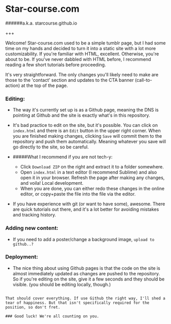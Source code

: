 # Star-course.com
######a.k.a. starcourse.github.io

+++

Welcome! Star-course.com used to be a simple tumblr page, but I had some time on my hands and decided to turn it into a static site with a lot more customizability. If you're familiar with HTML, excellent. Otherwise, you're about to be. If you've never dabbled with HTML before, I recommend reading a few short tutorials before proceeding.

It's very straightforward. The only changes you'll likely need to make are those to the 'contact' section and updates to the CTA banner (call-to-action) at the top of the page.

### Editing:
 - The way it's currently set up is as a Github page, meaning the DNS is pointing at Github and the site is exactly what's in this repository.

 - It's bad practice to edit on the site, but it's possible. You can click on `index.html` and there is an `Edit` button in the upper right corner. When you are finished making changes, clicking `Save` will commit them to the repository and push them automatically. Meaning whatever you save will go directly to the site, so be careful.

 - #####What I recommend if you are not tech-y:
   - Click `Download ZIP` on the right and extract it to a folder somewhere.
   - Open `index.html` in a text editor (I recommend Sublime) and also open it in your browser. Refresh the page after making any changes, and voila! Local development.
   - When you are done, you can either redo these changes in the online editor, or copy+paste the file into the file via the editor.


 - If you have experience with git (or want to have some), awesome. There are quick tutorials out there, and it's a lot better for avoiding mistakes and tracking history.

### Adding new content:
 - If you need to add a poster/change a background image, `upload to github..?`

### Deployment:
 - The nice thing about using Github pages is that the code on the site is almost immediately updated as changes are pushed to the repository. So if you're editing on the site, give it a few seconds and they should be visible. (you should be editing locally, though.)

```

That should cover everything. If use Github the right way, I'll shed a tear of happiness. But that isn't specifically required for the position, so don't fret.

### Good luck! We're all counting on you.
